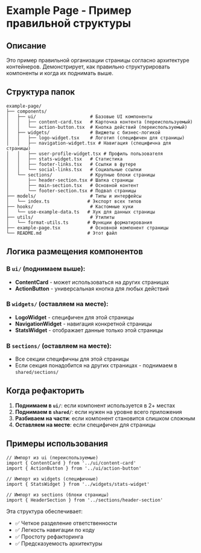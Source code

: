 # Example Page - Пример правильной структуры

## Описание
Это пример правильной организации страницы согласно архитектуре контейнеров. Демонстрирует, как правильно структурировать компоненты и когда их поднимать выше.

## Структура папок

```
example-page/
├── components/
│   ├── ui/                    # Базовые UI компоненты
│   │   ├── content-card.tsx   # Карточка контента (переиспользуемый)
│   │   └── action-button.tsx  # Кнопка действий (переиспользуемый)
│   ├── widgets/               # Виджеты с бизнес-логикой
│   │   ├── logo-widget.tsx    # Логотип (специфичен для страницы)
│   │   ├── navigation-widget.tsx # Навигация (специфична для страницы)
│   │   ├── user-profile-widget.tsx # Профиль пользователя
│   │   ├── stats-widget.tsx   # Статистика
│   │   ├── footer-links.tsx   # Ссылки в футере
│   │   └── social-links.tsx   # Социальные ссылки
│   └── sections/              # Крупные блоки страницы
│       ├── header-section.tsx # Шапка страницы
│       ├── main-section.tsx   # Основной контент
│       └── footer-section.tsx # Подвал страницы
├── models/                    # Типы и интерфейсы
│   └── index.ts              # Экспорт всех типов
├── hooks/                     # Кастомные хуки
│   └── use-example-data.ts   # Хук для данных страницы
├── utils/                     # Утилиты
│   └── format-utils.ts       # Функции форматирования
├── example-page.tsx           # Основной компонент страницы
└── README.md                 # Этот файл
```

## Логика размещения компонентов

### В `ui/` (поднимаем выше):
- **ContentCard** - может использоваться на других страницах
- **ActionButton** - универсальная кнопка для любых действий

### В `widgets/` (оставляем на месте):
- **LogoWidget** - специфичен для этой страницы
- **NavigationWidget** - навигация конкретной страницы
- **StatsWidget** - отображает данные только этой страницы

### В `sections/` (оставляем на месте):
- Все секции специфичны для этой страницы
- Если секция понадобится на других страницах - поднимаем в `shared/sections/`

## Когда рефакторить

1. **Поднимаем в `ui/`**: если компонент используется в 2+ местах
2. **Поднимаем в `shared/`**: если нужен на уровне всего приложения
3. **Разбиваем на части**: если компонент становится слишком сложным
4. **Оставляем на месте**: если специфичен для страницы

## Примеры использования

```tsx
// Импорт из ui (переиспользуемые)
import { ContentCard } from '../ui/content-card'
import { ActionButton } from '../ui/action-button'

// Импорт из widgets (специфичные)
import { StatsWidget } from '../widgets/stats-widget'

// Импорт из sections (блоки страницы)
import { HeaderSection } from '../sections/header-section'
```

Эта структура обеспечивает:
- ✅ Четкое разделение ответственности
- ✅ Легкость навигации по коду
- ✅ Простоту рефакторинга
- ✅ Предсказуемость архитектуры
